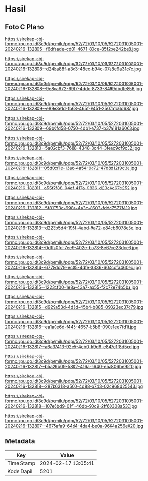 # Hasil

## Foto C Plano

https://sirekap-obj-formc.kpu.go.id/3c9d/pemilu/pdpr/52/72/03/10/05/5272031005001-20240216-132805--f6dfaade-cd01-4671-80ce-85f2be242be8.jpg

https://sirekap-obj-formc.kpu.go.id/3c9d/pemilu/pdpr/52/72/03/10/05/5272031005001-20240216-132808--d24ba88f-a3c3-48ec-b94c-07a8e9a31c7c.jpg

https://sirekap-obj-formc.kpu.go.id/3c9d/pemilu/pdpr/52/72/03/10/05/5272031005001-20240216-132808--9e8ca672-6917-4ddc-8733-8499dbdfe856.jpg

https://sirekap-obj-formc.kpu.go.id/3c9d/pemilu/pdpr/52/72/03/10/05/5272031005001-20240216-132809--e89e3e1d-fb68-465f-9451-2507a1c6d687.jpg

https://sirekap-obj-formc.kpu.go.id/3c9d/pemilu/pdpr/52/72/03/10/05/5272031005001-20240216-132809--69b0fd58-0750-4db1-a737-b37a181a6063.jpg

https://sirekap-obj-formc.kpu.go.id/3c9d/pemilu/pdpr/52/72/03/10/05/5272031005001-20240216-132810--5a02cbf3-7688-4348-8c44-3feac9cf9c32.jpg

https://sirekap-obj-formc.kpu.go.id/3c9d/pemilu/pdpr/52/72/03/10/05/5272031005001-20240216-132811--05d0cf1e-13ac-4a54-9d72-47d8d12f9c3e.jpg

https://sirekap-obj-formc.kpu.go.id/3c9d/pemilu/pdpr/52/72/03/10/05/5272031005001-20240216-132811--a55f7f38-04af-417a-9836-d23e6e67c252.jpg

https://sirekap-obj-formc.kpu.go.id/3c9d/pemilu/pdpr/52/72/03/10/05/5272031005001-20240216-132812--5f81753c-698a-4a3c-8603-fddd7577f419.jpg

https://sirekap-obj-formc.kpu.go.id/3c9d/pemilu/pdpr/52/72/03/10/05/5272031005001-20240216-132813--d223b5d4-195f-4abd-9a72-e84cb6078e8e.jpg

https://sirekap-obj-formc.kpu.go.id/3c9d/pemilu/pdpr/52/72/03/10/05/5272031005001-20240216-132814--0dffa0fd-7ee9-402e-bb73-8e67ce23dce6.jpg

https://sirekap-obj-formc.kpu.go.id/3c9d/pemilu/pdpr/52/72/03/10/05/5272031005001-20240216-132814--6778dd79-ec05-4dfe-8336-604ccfa460ec.jpg

https://sirekap-obj-formc.kpu.go.id/3c9d/pemilu/pdpr/52/72/03/10/05/5272031005001-20240216-132815--1223cf00-1e8a-43a7-ab55-f2c72e74b5ba.jpg

https://sirekap-obj-formc.kpu.go.id/3c9d/pemilu/pdpr/52/72/03/10/05/5272031005001-20240216-132815--d929a53d-4d3d-45b4-b885-09323ec37d79.jpg

https://sirekap-obj-formc.kpu.go.id/3c9d/pemilu/pdpr/52/72/03/10/05/5272031005001-20240216-132816--ea1a0e6d-f445-4657-b5b6-090e1ee7fd1f.jpg

https://sirekap-obj-formc.kpu.go.id/3c9d/pemilu/pdpr/52/72/03/10/05/5272031005001-20240216-132817--a6a37413-92e5-4cb0-b9d6-e847c1f8d5cd.jpg

https://sirekap-obj-formc.kpu.go.id/3c9d/pemilu/pdpr/52/72/03/10/05/5272031005001-20240216-132817--b5a29b09-5802-416a-a640-e5a806be95f0.jpg

https://sirekap-obj-formc.kpu.go.id/3c9d/pemilu/pdpr/52/72/03/10/05/5272031005001-20240216-132818--287b6318-a500-4d88-b743-02d968d25543.jpg

https://sirekap-obj-formc.kpu.go.id/3c9d/pemilu/pdpr/52/72/03/10/05/5272031005001-20240216-132818--107e6bd9-01f1-46db-90c9-2ff60308a537.jpg

https://sirekap-obj-formc.kpu.go.id/3c9d/pemilu/pdpr/52/72/03/10/05/5272031005001-20240216-132807--4675afa9-64d4-4da4-be0a-9664a256e020.jpg


## Metadata

| Key        | Value               |
| ---------- | ------------------- |
| Time Stamp | 2024-02-17 13:05:41 |
| Kode Dapil | 5201                |



